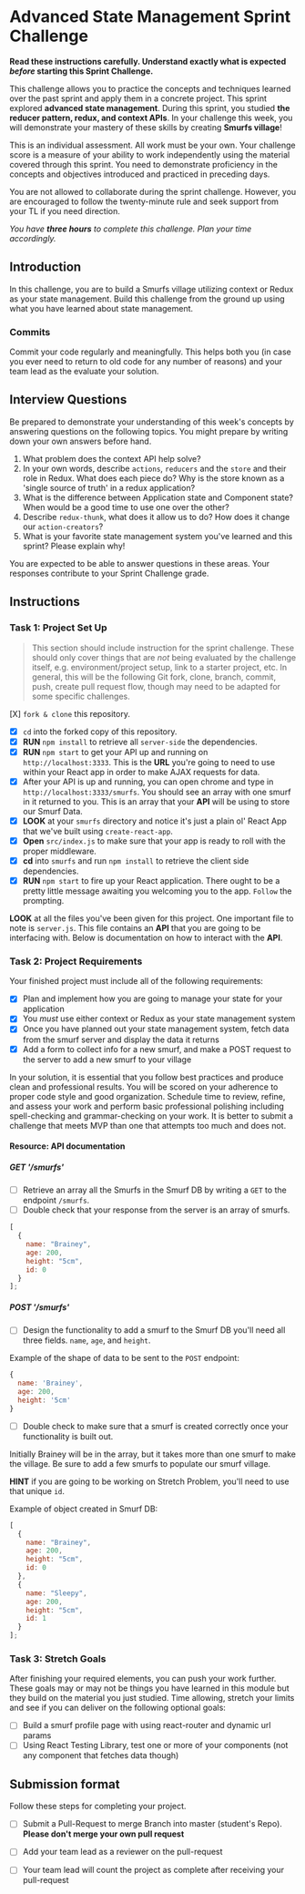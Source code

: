 # Advanced State Management Sprint Challenge

**Read these instructions carefully. Understand exactly what is expected _before_ starting this Sprint Challenge.**

This challenge allows you to practice the concepts and techniques learned over the past sprint and apply them in a concrete project. This sprint explored **advanced state management**. During this sprint, you studied **the reducer pattern, redux, and context APIs**. In your challenge this week, you will demonstrate your mastery of these skills by creating **Smurfs village**!

This is an individual assessment. All work must be your own. Your challenge score is a measure of your ability to work independently using the material covered through this sprint. You need to demonstrate proficiency in the concepts and objectives introduced and practiced in preceding days.

You are not allowed to collaborate during the sprint challenge. However, you are encouraged to follow the twenty-minute rule and seek support from your TL if you need direction. 

_You have **three hours** to complete this challenge. Plan your time accordingly._


## Introduction

In this challenge, you are to build a Smurfs village utilizing context or Redux as your state management. Build this challenge from the ground up using what you have learned about state management.

### Commits

Commit your code regularly and meaningfully. This helps both you (in case you ever need to return to old code for any number of reasons) and your team lead as the evaluate your solution.

## Interview Questions

Be prepared to demonstrate your understanding of this week's concepts by answering questions on the following topics. You might prepare by writing down your own answers before hand.

1. What problem does the context API help solve?
2. In your own words, describe `actions`, `reducers` and the `store` and their role in Redux. What does each piece do? Why is the store known as a 'single source of truth' in a redux application?
3. What is the difference between Application state and Component state? When would be a good time to use one over the other?
4. Describe `redux-thunk`, what does it allow us to do? How does it change our `action-creators`?
5. What is your favorite state management system you've learned and this sprint? Please explain why!

You are expected to be able to answer questions in these areas. Your responses contribute to your Sprint Challenge grade. 

## Instructions

### Task 1: Project Set Up

> This section should include instruction for the sprint challenge. These should only cover things that are _not_ being evaluated by the challenge itself, e.g. environment/project setup, link to a starter project, etc. In general, this will be the following Git fork, clone, branch, commit, push, create pull request flow, though may need to be adapted for some specific challenges.

 [X] `fork & clone` this repository.
- [X] `cd` into the forked copy of this repository.
- [X] **RUN** `npm install` to retrieve all `server-side` the dependencies.
- [X] **RUN** `npm start` to get your API up and running on `http://localhost:3333`. This is the **URL** you're going to need to use within your React app in order to make AJAX requests for data.
- [X] After your API is up and running, you can open chrome and type in `http://localhost:3333/smurfs`. You should see an array with one smurf in it returned to you. This is an array that your **API** will be using to store our Smurf Data.
- [X] **LOOK** at your `smurfs` directory and notice it's just a plain ol' React App that we've built using `create-react-app`.
- [X] **Open** `src/index.js` to make sure that your app is ready to roll with the proper middleware.
- [X] **cd** into `smurfs` and run `npm install` to retrieve the client side dependencies.
- [X] **RUN** `npm start` to fire up your React application. There ought to be a pretty little message awaiting you welcoming you to the app. `Follow` the prompting.

**LOOK** at all the files you've been given for this project. One important file to note is `server.js`. This file contains an **API** that you are going to be interfacing with. Below is documentation on how to interact with the **API**.

### Task 2: Project Requirements

Your finished project must include all of the following requirements:

- [X] Plan and implement how you are going to manage your state for your application
- [X] You _must_ use either context or Redux as your state management system
- [X] Once you have planned out your state management system, fetch data from the smurf server and display the data it returns
- [X] Add a form to collect info for a new smurf, and make a POST request to the server to add a new smurf to your village

In your solution, it is essential that you follow best practices and produce clean and professional results. You will be scored on your adherence to proper code style and good organization. Schedule time to review, refine, and assess your work and perform basic professional polishing including spell-checking and grammar-checking on your work. It is better to submit a challenge that meets MVP than one that attempts too much and does not.

#### Resource: API documentation 

##### GET '/smurfs'

- [ ] Retrieve an array all the Smurfs in the Smurf DB by writing a `GET` to the endpoint `/smurfs`.
- [ ] Double check that your response from the server is an array of smurfs.

```js
[
  {
    name: "Brainey",
    age: 200,
    height: "5cm",
    id: 0
  }
];
```

##### POST '/smurfs'

- [ ] Design the functionality to add a smurf to the Smurf DB you'll need all three fields. `name`, `age`, and `height`.

Example of the shape of data to be sent to the `POST` endpoint:

```js
{
  name: 'Brainey',
  age: 200,
  height: '5cm'
}
```

- [ ] Double check to make sure that a smurf is created correctly once your functionality is built out.

Initially Brainey will be in the array, but it takes more than one smurf to make the village. Be sure to add a few smurfs to populate our smurf village.

**HINT** if you are going to be working on Stretch Problem, you'll need to use that unique `id`.

Example of object created in Smurf DB:

```js
[
  {
    name: "Brainey",
    age: 200,
    height: "5cm",
    id: 0
  },
  {
    name: "Sleepy",
    age: 200,
    height: "5cm",
    id: 1
  }
];
```


### Task 3: Stretch Goals 

After finishing your required elements, you can push your work further. These goals may or may not be things you have learned in this module but they build on the material you just studied. Time allowing, stretch your limits and see if you can deliver on the following optional goals:

* [ ] Build a smurf profile page with using react-router and dynamic url params  
* [ ] Using React Testing Library, test one or more of your components (not any component that fetches data though)

## Submission format

Follow these steps for completing your project.

- [ ] Submit a Pull-Request to merge <firstName-lastName> Branch into master (student's  Repo). **Please don't merge your own pull request**
- [ ] Add your team lead as a reviewer on the pull-request
- [ ] Your team lead will count the project as complete after receiving your pull-request


